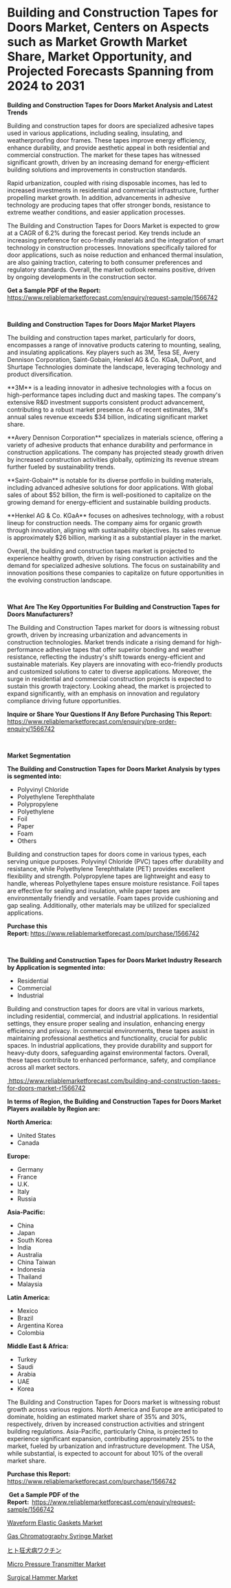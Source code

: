 <p><h1>Building and Construction Tapes for Doors Market, Centers on Aspects such as Market Growth Market Share, Market Opportunity, and Projected Forecasts Spanning from 2024 to 2031</h1></p><p><strong>Building and Construction Tapes for Doors Market Analysis and Latest Trends</strong></p>
<p><p>Building and construction tapes for doors are specialized adhesive tapes used in various applications, including sealing, insulating, and weatherproofing door frames. These tapes improve energy efficiency, enhance durability, and provide aesthetic appeal in both residential and commercial construction. The market for these tapes has witnessed significant growth, driven by an increasing demand for energy-efficient building solutions and improvements in construction standards. </p><p>Rapid urbanization, coupled with rising disposable incomes, has led to increased investments in residential and commercial infrastructure, further propelling market growth. In addition, advancements in adhesive technology are producing tapes that offer stronger bonds, resistance to extreme weather conditions, and easier application processes. </p><p>The Building and Construction Tapes for Doors Market is expected to grow at a CAGR of 6.2% during the forecast period. Key trends include an increasing preference for eco-friendly materials and the integration of smart technology in construction processes. Innovations specifically tailored for door applications, such as noise reduction and enhanced thermal insulation, are also gaining traction, catering to both consumer preferences and regulatory standards. Overall, the market outlook remains positive, driven by ongoing developments in the construction sector.</p></p>
<p><strong>Get a Sample PDF of the Report:&nbsp;</strong> <a href="https://www.reliablemarketforecast.com/enquiry/request-sample/1566742?utm_campaign=1082&utm_medium=2&utm_source=Github&utm_content=ia&utm_term=07122024&utm_id=building-and-construction-tapes-for-doors">https://www.reliablemarketforecast.com/enquiry/request-sample/1566742</a></p>
<p>&nbsp;</p>
<p><strong>Building and Construction Tapes for Doors Major Market Players</strong></p>
<p><p>The building and construction tapes market, particularly for doors, encompasses a range of innovative products catering to mounting, sealing, and insulating applications. Key players such as 3M, Tesa SE, Avery Dennison Corporation, Saint-Gobain, Henkel AG & Co. KGaA, DuPont, and Shurtape Technologies dominate the landscape, leveraging technology and product diversification.</p><p>**3M** is a leading innovator in adhesive technologies with a focus on high-performance tapes including duct and masking tapes. The company's extensive R&D investment supports consistent product advancement, contributing to a robust market presence. As of recent estimates, 3M's annual sales revenue exceeds $34 billion, indicating significant market share.</p><p>**Avery Dennison Corporation** specializes in materials science, offering a variety of adhesive products that enhance durability and performance in construction applications. The company has projected steady growth driven by increased construction activities globally, optimizing its revenue stream further fueled by sustainability trends.</p><p>**Saint-Gobain** is notable for its diverse portfolio in building materials, including advanced adhesive solutions for door applications. With global sales of about $52 billion, the firm is well-positioned to capitalize on the growing demand for energy-efficient and sustainable building products.</p><p>**Henkel AG & Co. KGaA** focuses on adhesives technology, with a robust lineup for construction needs. The company aims for organic growth through innovation, aligning with sustainability objectives. Its sales revenue is approximately $26 billion, marking it as a substantial player in the market.</p><p>Overall, the building and construction tapes market is projected to experience healthy growth, driven by rising construction activities and the demand for specialized adhesive solutions. The focus on sustainability and innovation positions these companies to capitalize on future opportunities in the evolving construction landscape.</p></p>
<p>&nbsp;</p>
<p><strong>What Are The Key Opportunities For Building and Construction Tapes for Doors Manufacturers?</strong></p>
<p><p>The Building and Construction Tapes market for doors is witnessing robust growth, driven by increasing urbanization and advancements in construction technologies. Market trends indicate a rising demand for high-performance adhesive tapes that offer superior bonding and weather resistance, reflecting the industry's shift towards energy-efficient and sustainable materials. Key players are innovating with eco-friendly products and customized solutions to cater to diverse applications. Moreover, the surge in residential and commercial construction projects is expected to sustain this growth trajectory. Looking ahead, the market is projected to expand significantly, with an emphasis on innovation and regulatory compliance driving future opportunities.</p></p>
<p><strong>Inquire or Share Your Questions If Any Before Purchasing This Report:</strong> <a href="https://www.reliablemarketforecast.com/enquiry/pre-order-enquiry/1566742?utm_campaign=1082&utm_medium=2&utm_source=Github&utm_content=ia&utm_term=07122024&utm_id=building-and-construction-tapes-for-doors">https://www.reliablemarketforecast.com/enquiry/pre-order-enquiry/1566742</a></p>
<p>&nbsp;</p>
<p><strong>Market Segmentation</strong></p>
<p><strong>The Building and Construction Tapes for Doors Market Analysis by types is segmented into:</strong></p>
<p><ul><li>Polyvinyl Chloride</li><li>Polyethylene Terephthalate</li><li>Polypropylene</li><li>Polyethylene</li><li>Foil</li><li>Paper</li><li>Foam</li><li>Others</li></ul></p>
<p><p>Building and construction tapes for doors come in various types, each serving unique purposes. Polyvinyl Chloride (PVC) tapes offer durability and resistance, while Polyethylene Terephthalate (PET) provides excellent flexibility and strength. Polypropylene tapes are lightweight and easy to handle, whereas Polyethylene tapes ensure moisture resistance. Foil tapes are effective for sealing and insulation, while paper tapes are environmentally friendly and versatile. Foam tapes provide cushioning and gap sealing. Additionally, other materials may be utilized for specialized applications.</p></p>
<p><strong>Purchase this Report:&nbsp;</strong><a href="https://www.reliablemarketforecast.com/purchase/1566742?utm_campaign=1082&utm_medium=2&utm_source=Github&utm_content=ia&utm_term=07122024&utm_id=building-and-construction-tapes-for-doors">https://www.reliablemarketforecast.com/purchase/1566742</a></p>
<p>&nbsp;</p>
<p><strong>The Building and Construction Tapes for Doors Market Industry Research by Application is segmented into:</strong></p>
<p><ul><li>Residential</li><li>Commercial</li><li>Industrial</li></ul></p>
<p><p>Building and construction tapes for doors are vital in various markets, including residential, commercial, and industrial applications. In residential settings, they ensure proper sealing and insulation, enhancing energy efficiency and privacy. In commercial environments, these tapes assist in maintaining professional aesthetics and functionality, crucial for public spaces. In industrial applications, they provide durability and support for heavy-duty doors, safeguarding against environmental factors. Overall, these tapes contribute to enhanced performance, safety, and compliance across all market sectors.</p></p>
<p><a href="https://www.reliablemarketforecast.com/building-and-construction-tapes-for-doors-market-r1566742?utm_campaign=1082&utm_medium=2&utm_source=Github&utm_content=ia&utm_term=07122024&utm_id=building-and-construction-tapes-for-doors">&nbsp;https://www.reliablemarketforecast.com/building-and-construction-tapes-for-doors-market-r1566742</a></p>
<p><strong>In terms of Region, the Building and Construction Tapes for Doors Market Players available by Region are:</strong></p>
<p>
    <p> <strong> North America: </strong>
        <ul>
            <li>United States</li>
            <li>Canada</li>
        </ul>
        </p> 
    <p> <strong> Europe: </strong>
        <ul>
            <li>Germany</li>
            <li>France</li>
            <li>U.K.</li>
            <li>Italy</li>
            <li>Russia</li>
        </ul>
        </p> 
    <p> <strong> Asia-Pacific: </strong>
        <ul>
            <li>China</li>
            <li>Japan</li>
            <li>South Korea</li>
            <li>India</li>
            <li>Australia</li>
            <li>China Taiwan</li>
            <li>Indonesia</li>
            <li>Thailand</li>
            <li>Malaysia</li>
        </ul>
        </p> 
    <p> <strong> Latin America: </strong>
        <ul>
            <li>Mexico</li>
            <li>Brazil</li>
            <li>Argentina Korea</li>
            <li>Colombia</li>
        </ul>
        </p> 
    <p> <strong> Middle East & Africa: </strong>
        <ul>
            <li>Turkey</li>
            <li>Saudi</li>
            <li>Arabia</li>
            <li>UAE</li>
            <li>Korea</li>
        </ul>
    </p>
    </p>
<p><p>The Building and Construction Tapes for Doors market is witnessing robust growth across various regions. North America and Europe are anticipated to dominate, holding an estimated market share of 35% and 30%, respectively, driven by increased construction activities and stringent building regulations. Asia-Pacific, particularly China, is projected to experience significant expansion, contributing approximately 25% to the market, fueled by urbanization and infrastructure development. The USA, while substantial, is expected to account for about 10% of the overall market share.</p></p>
<p><strong>Purchase this Report: </strong><a href="https://www.reliablemarketforecast.com/purchase/1566742?utm_campaign=1082&utm_medium=2&utm_source=Github&utm_content=ia&utm_term=07122024&utm_id=building-and-construction-tapes-for-doors">https://www.reliablemarketforecast.com/purchase/1566742</a></p>
<p>&nbsp;<strong>Get a Sample PDF of the Report:&nbsp;&nbsp;</strong><a href="https://www.reliablemarketforecast.com/enquiry/request-sample/1566742?utm_campaign=1082&utm_medium=2&utm_source=Github&utm_content=ia&utm_term=07122024&utm_id=building-and-construction-tapes-for-doors">https://www.reliablemarketforecast.com/enquiry/request-sample/1566742</a></p>
<p><strong></strong></p>
<p><p><a href="https://github.com/NorbertYates/Market-Research-Report-List-7/blob/main/waveform-elastic-gaskets-market.md?utm_campaign=1082&utm_medium=2&utm_source=Github&utm_content=ia&utm_term=07122024&utm_id=building-and-construction-tapes-for-doors">Waveform Elastic Gaskets Market</a></p><p><a href="https://www.linkedin.com/pulse/gas-chromatography-syringe-market-report-marketanalysis-betterdecision-making-tcnfe?utm_campaign=1082&utm_medium=2&utm_source=Github&utm_content=ia&utm_term=07122024&utm_id=building-and-construction-tapes-for-doors">Gas Chromatography Syringe Market</a></p><p><a href="https://github.com/lababdou/Market-Research-Report-List-6/blob/main/950490527276.md?utm_campaign=1082&utm_medium=2&utm_source=Github&utm_content=ia&utm_term=07122024&utm_id=building-and-construction-tapes-for-doors">ヒト狂犬病ワクチン</a></p><p><a href="https://issuu.com/reportprime-2/docs/micro-pressure-transmitter-market-size-2030.pptx?utm_campaign=1082&utm_medium=2&utm_source=Github&utm_content=ia&utm_term=07122024&utm_id=building-and-construction-tapes-for-doors">Micro Pressure Transmitter Market</a></p><p><a href="https://www.linkedin.com/pulse/surgical-hammer-market-overview-size-valuation-projected-cagr-84-r28ee?utm_campaign=1082&utm_medium=2&utm_source=Github&utm_content=ia&utm_term=07122024&utm_id=building-and-construction-tapes-for-doors">Surgical Hammer Market</a></p></p>